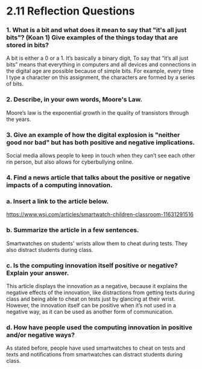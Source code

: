 # 2.11 Reflection Questions

### 1. What is a bit and what does it mean to say that "it's all just bits"? (Koan 1) Give examples of the things today that are stored in bits?

A bit is either a 0 or a 1. It’s basically a binary digit, To say that “it’s all just bits” means that everything in computers and all devices and connections in the digital age are possible because of simple bits. For example, every time I type a character on this assignment, the characters are formed by a series of bits.

### 2. Describe, in your own words, Moore's Law.

Moore’s law is the exponential growth in the quality of transistors through the years.
### 3. Give an example of how the digital explosion is "neither good nor bad" but has both positive and negative implications.

Social media allows people to keep in touch when they can’t see each other rin person, but also allows for cyberbullying online.

### 4. Find a news article that talks about the positive or negative impacts of a computing innovation.

  ### a. Insert a link to the article below.

 https://www.wsj.com/articles/smartwatch-children-classroom-11631291516

  ### b. Summarize the article in a few sentences.

  Smartwatches on students' wrists allow them to cheat during tests. They also distract students during class.

  ### c. Is the computing innovation itself positive or negative? Explain your answer.

  This article displays the innovation as a negative, because it explains the negative effects of the innovation, like distractions from getting texts during class and being able to cheat on tests just by glancing at their wrist. However, the innovation itself can be positive when it’s not used in a negative way, as it can be used as another form of communication.


  ### d. How have people used the computing innovation in positive and/or negative ways?

  As stated before, people have used smartwatches to cheat on tests and texts and notifications from smartwatches can distract students during class.

